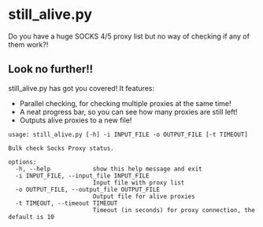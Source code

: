 # still_alive.py

Do you have a huge SOCKS 4/5 proxy list but no way of checking if any of them work?!

## Look no further!!

still_alive.py has got you covered! It features:
- Parallel checking, for checking multiple proxies at the same time!
- A neat progress bar, so you can see how many proxies are still left!
- Outputs alive proxies to a new file!

```
usage: still_alive.py [-h] -i INPUT_FILE -o OUTPUT_FILE [-t TIMEOUT]

Bulk check Socks Proxy status.

options:
  -h, --help            show this help message and exit
  -i INPUT_FILE, --input_file INPUT_FILE
                        Input file with proxy list
  -o OUTPUT_FILE, --output_file OUTPUT_FILE
                        Output file for alive proxies
  -t TIMEOUT, --timeout TIMEOUT
                        Timeout (in seconds) for proxy connection, the default is 10
```

